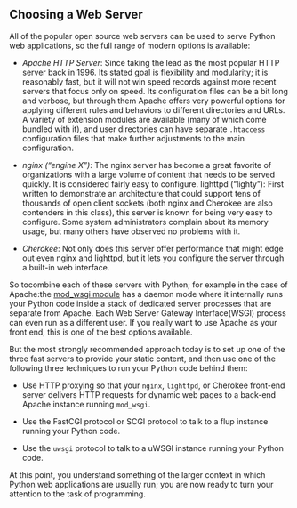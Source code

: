 ## Choosing a Web Server

All of the popular open source web servers can be used to serve Python web applications, so the full
range of modern options is available:
- *Apache HTTP Server*: Since taking the lead as the most popular HTTP server
back in 1996. Its stated goal is flexibility and modularity; it is
reasonably fast, but it will not win speed records against more recent servers
that focus only on speed. Its configuration files can be a bit long and verbose,
but through them Apache offers very powerful options for applying different
rules and behaviors to different directories and URLs. A variety of extension
modules are available (many of which come bundled with it), and user
directories can have separate `.htaccess `configuration files that make further
adjustments to the main configuration.


- *nginx (“engine X”)*: The
nginx server has become a great favorite of organizations with a large volume of
content that needs to be served quickly. It is considered fairly easy to configure.
lighttpd (“lighty”): First written to demonstrate an architecture that could
support tens of thousands of open client sockets (both nginx and Cherokee are
also contenders in this class), this server is known for being very easy to
configure. Some system administrators complain about its memory usage, but
many others have observed no problems with it.


- *Cherokee*: Not only does this server offer performance that might edge out even
nginx and lighttpd, but it lets you configure the server through a built-in web
interface.

So tocombine each of these servers with Python; for example in the case of Apache:the [mod_wsgi module](https://docs.python.org/2/library/multiprocessing.html?highlight=mod_wsgi) has a daemon mode where it internally runs your Python code
inside a stack of dedicated server processes that are separate from Apache. Each Web Server Gateway Interface(WSGI) process can even
run as a different user. If you really want to use Apache as your front end, this is one of the best options
available.

But the most strongly recommended approach today is to set up one of the three fast servers to
provide your static content, and then use one of the following three techniques to run your Python code
behind them:

- Use HTTP proxying so that your `nginx`, `lighttpd`, or Cherokee front-end server
delivers HTTP requests for dynamic web pages to a back-end Apache instance
running `mod_wsgi`.


- Use the FastCGI protocol or SCGI protocol to talk to a flup instance running your
Python code.


- Use the `uwsgi` protocol to talk to a uWSGI instance running your Python code.


At this point, you understand something of the larger context in which Python web applications are
usually run; you are now ready to turn your attention to the task of programming.
